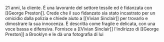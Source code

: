 21 anni, la cliente. È una lavorante del settore tessile ed è fidanzata con [[George Preston]]. Crede che il suo fidanzato sia stato incastrato per un omicidio dalla polizia e chiede aiuto a [[Vivian Sinclair]] per trovarlo e dimostrare la sua innocenza. 
È descritta come fragile e delicata, con una voce bassa e difensiva. Fornisce a [[Vivian Sinclair]] l'indirizzo di [[George Preston]] a Brooklyn e le dà una fotografia di lui